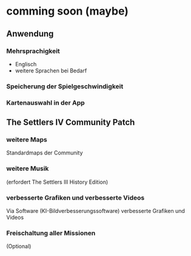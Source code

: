 # comming soon (maybe)
## Anwendung

### Mehrsprachigkeit
- Englisch
- weitere Sprachen bei Bedarf 

### Speicherung der Spielgeschwindigkeit

### Kartenauswahl in der App

## The Settlers IV Community Patch

### weitere Maps
Standardmaps der Community
### weitere Musik
(erfordert The Settlers III History Edition)
### verbesserte Grafiken und verbesserte Videos
Via Software (KI-Bildverbesserungssoftware) verbesserte Grafiken und Videos
### Freischaltung aller Missionen
(Optional)
